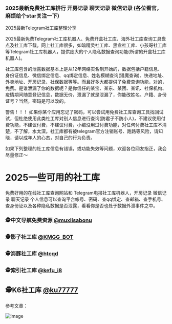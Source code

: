 ### 2025最新免费社工库排行 开房记录 聊天记录 微信记录 (各位看官，麻烦给个star关注一下)
2025最新Telegram社工库整理分享
 
2025最新免费Telegram社工库机器人、免费开盒社工库、海外社工库查询工具盘点及社工库下载。网上社工库很多，如暗精灵社工库、黑盒社工库、小孩哥社工库等Telegram社工库机器人，提供庞大的个人隐私数据查询功能(所谓的开盒社工库机器人)。

社工库包含的泄露数据基本上是从12年网络实名制开始的，数据包括户籍信息、身份证信息、微信绑定信息、qq绑定信息、姓名模糊查询(猎魔查询)、快递地址、外卖地址、开房记录、社保数据等等。而且好多大都提供了免费查询功能，对的，免费。是谁泄漏了你的数据呢？是你信任的某宝、某东、某团、某讯、社保机构、疫情期间随意登记信息，数据无价，泄漏了就是泄漏了，你能改姓名、户籍、身份证号？当然，密码是可以改的。

警告！！！ 如果你某个应用忘记了密码，可以尝试用免费社工库查询工具找回试试，但杜绝使用此类社工库对别人信息进行查询(防君子不防小人)，不建议使用付费功能，不建议付费，不建议付费，小编没用过付费功能，对任何付费社工库不清楚，不了解，水太深。社工库都有被telegram官方注销账号、跑路等风险，请知晓，请以成年人的心态，对自己的行为负责。

如果下列整理的社工库信息有错误，或功能失效等问题，欢迎各位网友指正，我会尽量修正～

# 2025一些可用的社工库
 
免费好用的在线社工库查询网站和 Telegram电报社工库机器人，开房记录 微信记录 聊天记录 个人信息可以查询平台帐号、密码、查qq绑定、查邮箱、查手机号、查身份证以及各种隐私数据是否泄露，看看你是否也处于数据外泄事件之中。

### 🕵️中文导航免费资源 [@muxlisabonu](https://t.me/muxlisabonu?start=NTgzNzg1NTEy)

### 🕵️影子社工库 [@KMGG_BOT](https://t.me/KMGG_BOT?start=NTgzNzg1NTEy)

### 🕵️海豚社工库 [@htcqd](https://t.me/htcqd?start=NTgzNzg1NTEy)

### 🕵️索引社工库 [@kefu_i8](https://t.me/kefu_i8?start=NTgzNzg1NTEy)

## 🕵️K6社工库 [@ku77777](https://t.me/ku77777?start=NTgzNzg1NTEy)

参考文章：

![image](https://github.com/user-attachments/assets/3ccf9e09-5c5f-4ea6-9716-2f7946e56c4a)


